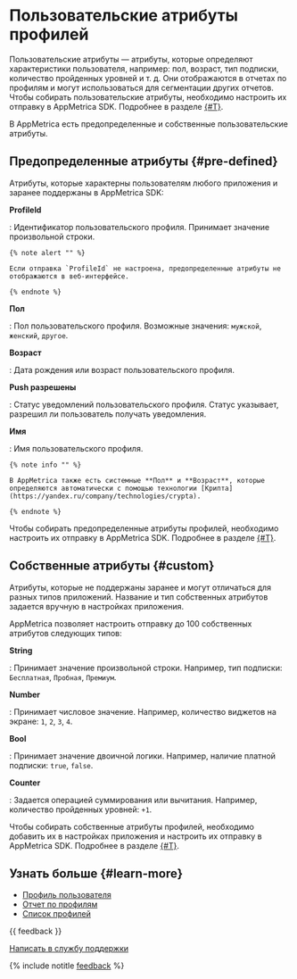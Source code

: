 # Пользовательские атрибуты профилей

Пользовательские атрибуты — атрибуты, которые определяют характеристики пользователя, например: пол, возраст, тип подписки, количество пройденных уровней и т. д. Они отображаются в отчетах по профилям и могут использоваться для сегментации других отчетов. Чтобы собирать пользовательские атрибуты, необходимо настроить их отправку в AppMetrica SDK. Подробнее в разделе [{#T}](about-profiles.md#profile-settings).

В AppMetrica есть предопределенные и собственные пользовательские атрибуты.

## Предопределенные атрибуты {#pre-defined}

Атрибуты, которые характерны пользователям любого приложения и заранее поддержаны в AppMetrica SDK:

**ProfileId**

:   Идентификатор пользовательского профиля. Принимает значение произвольной строки.

    {% note alert "" %}

    Если отправка `ProfileId` не настроена, предопределенные атрибуты не отображаются в веб-интерфейсе.

    {% endnote %}

**Пол**

:   Пол пользовательского профиля. Возможные значения: `мужской`, `женский`, `другое`.

**Возраст**

:   Дата рождения или возраст пользовательского профиля.

**Push разрешены**

:   Статус уведомлений пользовательского профиля. Статус указывает, разрешил ли пользователь получать уведомления.

**Имя**

:   Имя пользовательского профиля.

    {% note info "" %}

    В AppMetrica также есть системные **Пол** и **Возраст**, которые определяются автоматически с помощью технологии [Крипта](https://yandex.ru/company/technologies/crypta).

    {% endnote %}

Чтобы собирать предопределенные атрибуты профилей, необходимо настроить их отправку в AppMetrica SDK. Подробнее в разделе [{#T}](about-profiles.md#profile-settings). 

## Собственные атрибуты {#custom}

Атрибуты, которые не поддержаны заранее и могут отличаться для разных типов приложений. Название и тип собственных атрибутов задается вручную в настройках приложения.

AppMetrica позволяет настроить отправку до 100 собственных атрибутов следующих типов:

**String**

:   Принимает значение произвольной строки. Например, тип подписки: `Бесплатная`, `Пробная`, `Премиум`. 

**Number**

:   Принимает числовое значение. Например, количество виджетов на экране: `1`, `2`, `3`, `4`. 

**Bool**

:   Принимает значение двоичной логики. Например, наличие платной подписки: `true`, `false`. 

**Counter**

:   Задается операцией суммирования или вычитания. Например, количество пройденных уровней: `+1`. 

Чтобы собирать собственные атрибуты профилей, необходимо добавить их в настройках приложения и настроить их отправку в AppMetrica SDK. Подробнее в разделе [{#T}](about-profiles.md#profile-settings).

## Узнать больше {#learn-more}

- [Профиль пользователя](about-profiles.md)
- [Отчет по профилям](../mobile-reports/profile-report.md)
- [Список профилей](../mobile-reports/profile-list.md)

{{ feedback }}

<a href="../troubleshooting/feedback-new.html">
  <span class="button">Написать в службу поддержки</span>
</a>

{% include notitle [feedback](../_includes/feedback-button.md) %}
